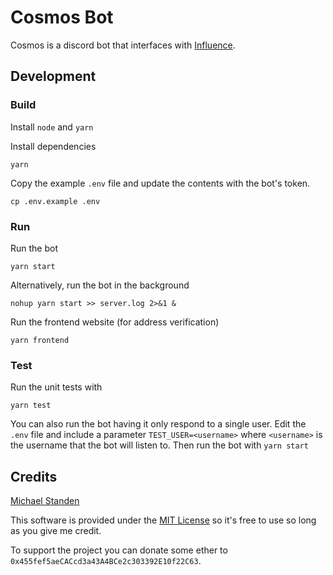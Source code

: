 # Cosmos Bot

Cosmos is a discord bot that interfaces with [Influence](https://influenceth.io).

## Development

### Build

Install `node` and `yarn`

Install dependencies

```
yarn
```

Copy the example `.env` file and update the contents with the bot's token.

```
cp .env.example .env
```

### Run

Run the bot

```
yarn start
```

Alternatively, run the bot in the background

```
nohup yarn start >> server.log 2>&1 &
```

Run the frontend website (for address verification)

```
yarn frontend
```

### Test

Run the unit tests with

```
yarn test
```

You can also run the bot having it only respond to a single user.
Edit the `.env` file and include a parameter `TEST_USER=<username>` where `<username>` is the username that the bot will listen to. Then run the bot with `yarn start`

## Credits

[Michael Standen](https://michael.standen.link)

This software is provided under the [MIT License](https://tldrlegal.com/license/mit-license) so it's free to use so long as you give me credit.

To support the project you can donate some ether to `0x455fef5aeCACcd3a43A4BCe2c303392E10f22C63`.
